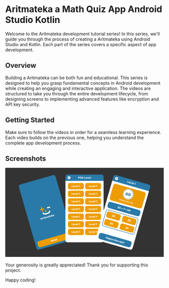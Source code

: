 # Aritmateka a Math Quiz App Android Studio Kotlin

Welcome to the Aritmateka development tutorial series! In this series, we'll guide you through the process of creating a Aritmateka using Android Studio and Kotlin. Each part of the series covers a specific aspect of app development.

## Overview

Building a Aritmateka can be both fun and educational. This series is designed to help you grasp fundamental concepts in Android development while creating an engaging and interactive application. The videos are structured to take you through the entire development lifecycle, from designing screens to implementing advanced features like encryption and API key security.

## Getting Started

Make sure to follow the videos in order for a seamless learning experience. Each video builds on the previous one, helping you understand the complete app development process.

## Screenshots

![Math Quiz App](screenshot/aritmateka_preview.png)

Your generosity is greatly appreciated! Thank you for supporting this project.

Happy coding!
